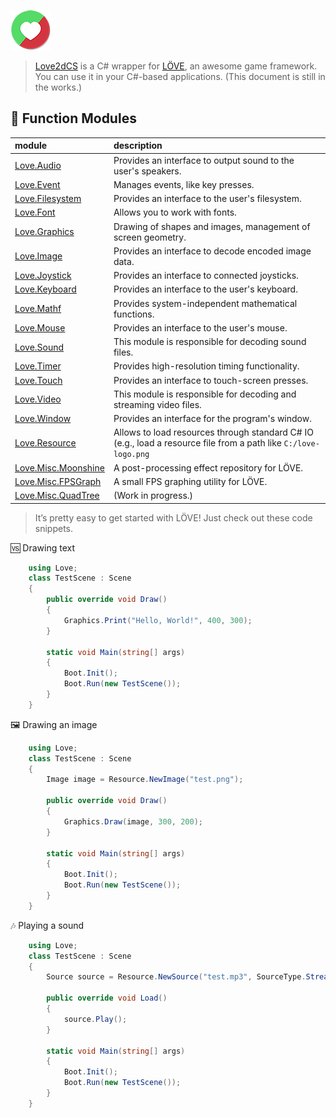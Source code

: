 ![](/img/logo.png)

> [Love2dCS](https://github.com/endlesstravel/Love2dCS) is a C# wrapper for [LÖVE](https://love2d.org/), an awesome game framework. You can use it in your C#-based applications. (This document is still in the works.)


## 🎫 Function Modules

|module              | description                      |
|:-------------------|:-----------------------------------|
|[Love.Audio](/module/Love.Audio.md)  |Provides an interface to output sound to the user's speakers.
|[Love.Event](/module/Love.Event.md)	|Manages events, like key presses.
|[Love.Filesystem](/module/Love.Filesystem.md)	|Provides an interface to the user's filesystem.
|[Love.Font](/module/Love.Font.md)	|Allows you to work with fonts.
|[Love.Graphics](/module/Love.Graphics.md)	|Drawing of shapes and images, management of screen geometry.
|[Love.Image](/module/Love.Image.md)	|Provides an interface to decode encoded image data.
|[Love.Joystick](/module/Love.Joystick.md)	|Provides an interface to connected joysticks.
|[Love.Keyboard](/module/Love.Keyboard.md)	|Provides an interface to the user's keyboard.
|[Love.Mathf](/module/Love.Mathf.md)	|Provides system-independent mathematical functions.
|[Love.Mouse](/module/Love.Mouse.md)	|Provides an interface to the user's mouse.
|[Love.Sound](/module/Love.Sound.md)	|This module is responsible for decoding sound files.
|[Love.Timer](/module/Love.Timer.md)	|Provides high-resolution timing functionality.
|[Love.Touch](/module/Love.Touch.md)	|Provides an interface to touch-screen presses.
|[Love.Video](/module/Love.Video.md)	|This module is responsible for decoding and streaming video files.
|[Love.Window](/module/Love.Window.md)	|Provides an interface for the program's window.
|[Love.Resource](/module/Love.Resource.md) |Allows to load resources through standard C# IO (e.g., load a resource file from a path like `C:/love-logo.png`
|[Love.Misc.Moonshine](/module/Love.Misc.Moonshine.md) |A post-processing effect repository for LÖVE.
|[Love.Misc.FPSGraph](/module/Love.Misc.FPSGraph.md) |A small FPS graphing utility for LÖVE.
|[Love.Misc.QuadTree](/module/Love.Misc.QuadTree.md) |(Work in progress.)


> It’s pretty easy to get started with LÖVE! Just check out these code snippets.

🆚 Drawing text
```C#
    using Love;
    class TestScene : Scene
    {
        public override void Draw()
        {
            Graphics.Print("Hello, World!", 400, 300);
        }

        static void Main(string[] args)
        {
            Boot.Init();
            Boot.Run(new TestScene());
        }
    }
```

🖼 Drawing an image
```C#
    using Love;
    class TestScene : Scene
    {
        Image image = Resource.NewImage("test.png");

        public override void Draw()
        {
            Graphics.Draw(image, 300, 200);
        }

        static void Main(string[] args)
        {
            Boot.Init();
            Boot.Run(new TestScene());
        }
    }
```


🎶 Playing a sound
```C#
    using Love;
    class TestScene : Scene
    {
        Source source = Resource.NewSource("test.mp3", SourceType.Stream);

        public override void Load()
        {
            source.Play();
        }

        static void Main(string[] args)
        {
            Boot.Init();
            Boot.Run(new TestScene());
        }
    }
```